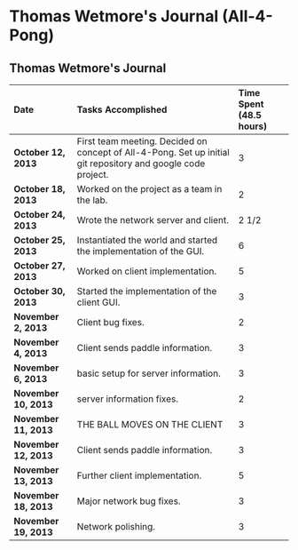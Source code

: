 # Thomas Wetmore's Journal (All-4-Pong) #

## Thomas Wetmore's Journal ##

| **Date** | **Tasks Accomplished** | **Time Spent (48.5 hours)** |
|:---------|:-----------------------|:----------------------------|
| **October 12, 2013** |First team meeting.  Decided on concept of All-4-Pong. Set up initial git repository and google code project.|3                            |
| **October 18, 2013** |Worked on the project as a team in the lab.|2                            |
| **October 24, 2013** |Wrote the network server and client.|2 1/2                        |
| **October 25, 2013** |Instantiated the world and started the implementation of the GUI.|6                            |
| **October 27, 2013** |Worked on client implementation.|5                            |
| **October 30, 2013** |Started the implementation of the client GUI.|3                            |
| **November 2, 2013** |Client bug fixes.       |2                            |
| **November 4, 2013** |Client sends paddle information.|3                            |
| **November 6, 2013** |basic setup for server information.|3                            |
| **November 10, 2013** |server information fixes.|2                            |
| **November 11, 2013** |THE BALL MOVES ON THE CLIENT|3                            |
| **November 12, 2013** |Client sends paddle information.|3                            |
| **November 13, 2013** |Further client implementation.|5                            |
| **November 18, 2013** |Major network bug fixes.|3                            |
| **November 19, 2013** |Network polishing.      |3                            |